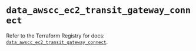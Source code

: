 # `data_awscc_ec2_transit_gateway_connect`

Refer to the Terraform Registry for docs: [`data_awscc_ec2_transit_gateway_connect`](https://registry.terraform.io/providers/hashicorp/awscc/0.70.0/docs/data-sources/ec2_transit_gateway_connect).
